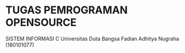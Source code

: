 # TUGAS PEMROGRAMAN OPENSOURCE
SISTEM INFORMASI C Universitas Duta Bangsa
Fadian Adhitya Nugraha (180101077)
